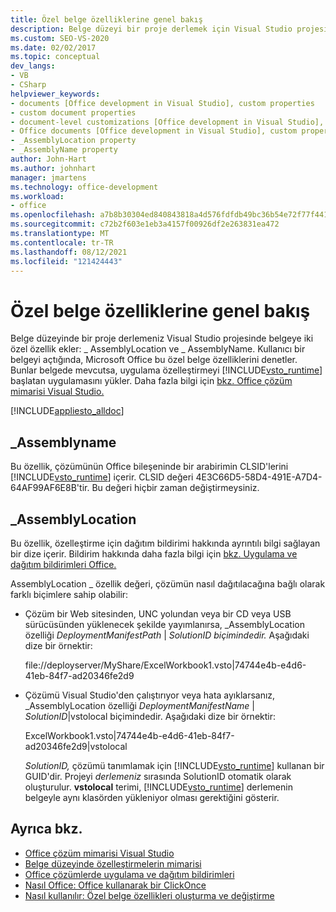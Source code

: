 ```yaml
---
title: Özel belge özelliklerine genel bakış
description: Belge düzeyi bir proje derlemek için Visual Studio projesinde belgeye iki özel özellik ekleyen bir uygulama olduğunu öğrenin.
ms.custom: SEO-VS-2020
ms.date: 02/02/2017
ms.topic: conceptual
dev_langs:
- VB
- CSharp
helpviewer_keywords:
- documents [Office development in Visual Studio], custom properties
- custom document properties
- document-level customizations [Office development in Visual Studio], custom properties
- Office documents [Office development in Visual Studio], custom properties
- _AssemblyLocation property
- _AssemblyName property
author: John-Hart
ms.author: johnhart
manager: jmartens
ms.technology: office-development
ms.workload:
- office
ms.openlocfilehash: a7b8b30304ed840843818a4d576fdfdb49bc36b54e72f77f441e1d9864e876c0
ms.sourcegitcommit: c72b2f603e1eb3a4157f00926df2e263831ea472
ms.translationtype: MT
ms.contentlocale: tr-TR
ms.lasthandoff: 08/12/2021
ms.locfileid: "121424443"
---
```

# <a name="custom-document-properties-overview"></a>Özel belge özelliklerine genel bakış

Belge düzeyinde bir proje derlemeniz Visual Studio projesinde belgeye iki özel özellik ekler: \_ AssemblyLocation ve \_ AssemblyName. Kullanıcı bir belgeyi açtığında, Microsoft Office bu özel belge özelliklerini denetler. Bunlar belgede mevcutsa, uygulama özelleştirmeyi [!INCLUDE[vsto_runtime](../vsto/includes/vsto-runtime-md.md)] başlatan uygulamasını yükler. Daha fazla bilgi için [bkz. Office çözüm mimarisi Visual Studio.](../vsto/architecture-of-office-solutions-in-visual-studio.md)

 [!INCLUDE[appliesto_alldoc](../vsto/includes/appliesto-alldoc-md.md)]

## <a name="_assemblyname"></a>\_Assemblyname

Bu özellik, çözümünün Office bileşeninde bir arabirimin CLSID'lerini [!INCLUDE[vsto_runtime](../vsto/includes/vsto-runtime-md.md)] içerir. CLSID değeri 4E3C66D5-58D4-491E-A7D4-64AF99AF6E8B'tir. Bu değeri hiçbir zaman değiştirmeysiniz.

## <a name="_assemblylocation"></a>\_AssemblyLocation

Bu özellik, özelleştirme için dağıtım bildirimi hakkında ayrıntılı bilgi sağlayan bir dize içerir. Bildirim hakkında daha fazla bilgi için [bkz. Uygulama ve dağıtım bildirimleri Office.](../vsto/application-and-deployment-manifests-in-office-solutions.md)

 AssemblyLocation \_ özellik değeri, çözümün nasıl dağıtılacağına bağlı olarak farklı biçimlere sahip olabilir:

- Çözüm bir Web sitesinden, UNC yolundan veya bir CD veya USB sürücüsünden yüklenecek şekilde yayımlanırsa, _AssemblyLocation özelliği *DeploymentManifestPath* | *SolutionID biçimindedir.* Aşağıdaki dize bir örnektir:

     file://deployserver/MyShare/ExcelWorkbook1.vsto|74744e4b-e4d6-41eb-84f7-ad20346fe2d9

- Çözümü Visual Studio'den çalıştırıyor veya hata ayıklarsanız, _AssemblyLocation özelliği *DeploymentManifestName* | *SolutionID*|vstolocal biçimindedir. Aşağıdaki dize bir örnektir:

     ExcelWorkbook1.vsto|74744e4b-e4d6-41eb-84f7-ad20346fe2d9|vstolocal

  *SolutionID,* çözümü tanımlamak için [!INCLUDE[vsto_runtime](../vsto/includes/vsto-runtime-md.md)] kullanan bir GUID'dir. Projeyi *derlemeniz* sırasında SolutionID otomatik olarak oluşturulur. **vstolocal** terimi, [!INCLUDE[vsto_runtime](../vsto/includes/vsto-runtime-md.md)] derlemenin belgeyle aynı klasörden yükleniyor olması gerektiğini gösterir.

## <a name="see-also"></a>Ayrıca bkz.

- [Office çözüm mimarisi Visual Studio](../vsto/architecture-of-office-solutions-in-visual-studio.md)
- [Belge düzeyinde özelleştirmelerin mimarisi](../vsto/architecture-of-document-level-customizations.md)
- [Office çözümlerde uygulama ve dağıtım bildirimleri](../vsto/application-and-deployment-manifests-in-office-solutions.md)
- [Nasıl Office: Office kullanarak bir ClickOnce](/previous-versions/bb386095(v=vs.110))
- [Nasıl kullanılır: Özel belge özellikleri oluşturma ve değiştirme](../vsto/how-to-create-and-modify-custom-document-properties.md)